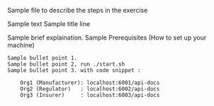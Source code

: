 Sample file to describe the steps in the exercise

Sample text
Sample title line

Sample brief explaination.
Sample Prerequisites (How to set up your machine)

    Sample bullet point 1.
    Sample bullet point 2, run ./start.sh
    Sample bullet point 3. with code snippet :

        Org1 (Manufacturer): localhost:6001/api-docs
        Org2 (Regulator)   : localhost:6002/api-docs
        Org3 (Insurer)     : localhost:6003/api-docs


